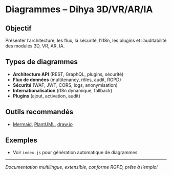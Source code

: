 # Diagrammes – Dihya 3D/VR/AR/IA

## Objectif
Présenter l’architecture, les flux, la sécurité, l’i18n, les plugins et l’auditabilité des modules 3D, VR, AR, IA.

## Types de diagrammes
- **Architecture API** (REST, GraphQL, plugins, sécurité)
- **Flux de données** (multitenancy, rôles, audit, RGPD)
- **Sécurité** (WAF, JWT, CORS, logs, anonymisation)
- **Internationalisation** (i18n dynamique, fallback)
- **Plugins** (ajout, activation, audit)

## Outils recommandés
- [Mermaid](https://mermaid-js.github.io/), [PlantUML](https://plantuml.com/), [draw.io](https://app.diagrams.net/)

## Exemples
- Voir `index.js` pour génération automatique de diagrammes

---
*Documentation multilingue, extensible, conforme RGPD, prête à l’emploi.*
